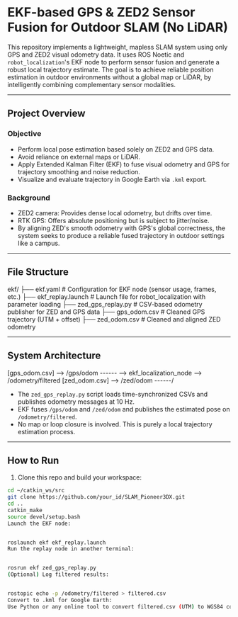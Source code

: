 # EKF-based GPS & ZED2 Sensor Fusion for Outdoor SLAM (No LiDAR)

This repository implements a lightweight, mapless SLAM system using only GPS and ZED2 visual odometry data. It uses ROS Noetic and `robot_localization`'s EKF node to perform sensor fusion and generate a robust local trajectory estimate. The goal is to achieve reliable position estimation in outdoor environments without a global map or LiDAR, by intelligently combining complementary sensor modalities.

---

## Project Overview

### Objective
- Perform local pose estimation based solely on ZED2 and GPS data.
- Avoid reliance on external maps or LiDAR.
- Apply Extended Kalman Filter (EKF) to fuse visual odometry and GPS for trajectory smoothing and noise reduction.
- Visualize and evaluate trajectory in Google Earth via `.kml` export.

### Background
- ZED2 camera: Provides dense local odometry, but drifts over time.
- RTK GPS: Offers absolute positioning but is subject to jitter/noise.
- By aligning ZED's smooth odometry with GPS's global correctness, the system seeks to produce a reliable fused trajectory in outdoor settings like a campus.

---

## File Structure

ekf/
├── ekf.yaml # Configuration for EKF node (sensor usage, frames, etc.)
├── ekf_replay.launch # Launch file for robot_localization with parameter loading
├── zed_gps_replay.py # CSV-based odometry publisher for ZED and GPS data
├── gps_odom.csv # Cleaned GPS trajectory (UTM + offset)
├── zed_odom.csv # Cleaned and aligned ZED odometry


---

## System Architecture

[gps_odom.csv] --> /gps/odom ------
--> ekf_localization_node --> /odometry/filtered
[zed_odom.csv] --> /zed/odom ------/


- The `zed_gps_replay.py` script loads time-synchronized CSVs and publishes odometry messages at 10 Hz.
- EKF fuses `/gps/odom` and `/zed/odom` and publishes the estimated pose on `/odometry/filtered`.
- No map or loop closure is involved. This is purely a local trajectory estimation process.

---

## How to Run

1. Clone this repo and build your workspace:
```bash
cd ~/catkin_ws/src
git clone https://github.com/your_id/SLAM_Pioneer3DX.git
cd ..
catkin_make
source devel/setup.bash
Launch the EKF node:


roslaunch ekf ekf_replay.launch
Run the replay node in another terminal:


rosrun ekf zed_gps_replay.py
(Optional) Log filtered results:


rostopic echo -p /odometry/filtered > filtered.csv
Convert to .kml for Google Earth:
Use Python or any online tool to convert filtered.csv (UTM) to WGS84 coordinates and save as .kml.

